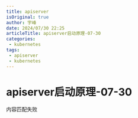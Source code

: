 ```yaml
---
title: apiserver
isOriginal: true
author: 宇峰
date: 2024/07/30 22:25
articleTitle: apiserver启动原理-07-30
categories:
 - kubernetes
tags:
 - apiserver
 - kubernetes
---
```


# apiserver启动原理-07-30
内容匹配失败
